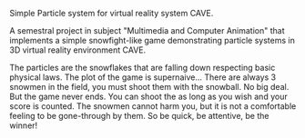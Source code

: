 Simple Particle system for virtual reality system CAVE.

A semestral project in subject "Multimedia and Computer Animation" that implements a simple snowfight-like game demonstrating particle systems in 3D virtual reality environment CAVE.

The particles are the snowflakes that are falling down respecting basic physical laws.
The plot of the game is supernaive... There are always 3 snowmen in the field, you must shoot them with the snowball. No big deal. But the game never ends. You can shoot the as long as you wish and your score is counted. The snowmen cannot harm you, but it is not a comfortable feeling to be gone-through by them. So be quick, be attentive, be the winner!